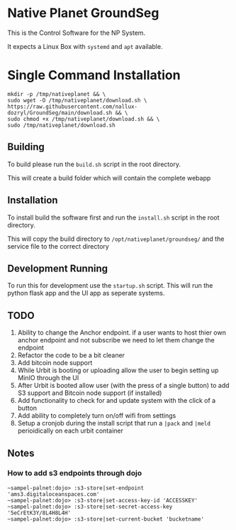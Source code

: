 # Native Planet GroundSeg
This is the Control Software for the NP System. 

It expects a Linux Box with `systemd` and `apt` available.

# Single Command Installation
```
mkdir -p /tmp/nativeplanet && \
sudo wget -O /tmp/nativeplanet/download.sh \
https://raw.githubusercontent.com/nallux-dozryl/GroundSeg/main/download.sh && \
sudo chmod +x /tmp/nativeplanet/download.sh && \
sudo /tmp/nativeplanet/download.sh
```
## Building
To build please run the `build.sh` script in the root directory.

This will create a build folder which will contain the complete webapp

## Installation
To install build the software first and run the `install.sh` script in the root directory.

This will copy the build directory to `/opt/nativeplanet/groundseg/` and the service file to the correct directory

## Development Running
To run this for development use the `startup.sh` script. This will run the python flask app and the UI app as seperate systems.


## TODO 

1. Ability to change the Anchor endpoint. if a user wants to host thier own anchor endpoint and not subscribe we need to let them change the endpoint
2. Refactor the code to be a bit cleaner
3. Add bitcoin node support
4. While Urbit is booting or uploading allow the user to begin setting up MinIO through the UI
5. After Urbit is booted allow user (with the press of a single button) to add S3 support and Bitcoin node support (if installed)
6. Add functionality to check for and update system with the click of a button
7. Add ability to completely turn on/off wifi from settings
8. Setup a cronjob during the install script that run a `|pack` and `|meld` perioidically on each urbit container


## Notes
### How to add s3 endpoints through dojo
```
~sampel-palnet:dojo> :s3-store|set-endpoint 'ams3.digitaloceanspaces.com'
~sampel-palnet:dojo> :s3-store|set-access-key-id 'ACCESSKEY'
~sampel-palnet:dojo> :s3-store|set-secret-access-key '5eCrEtK3Y/8L4H8L4H'
~sampel-palnet:dojo> :s3-store|set-current-bucket 'bucketname'
```

